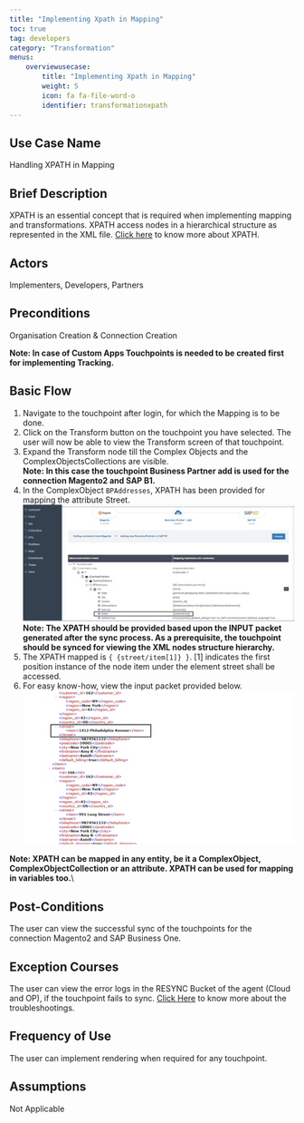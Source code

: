 ```yaml
---
title: "Implementing Xpath in Mapping"
toc: true
tag: developers
category: "Transformation"
menus: 
    overviewusecase:
        title: "Implementing Xpath in Mapping"
        weight: 5
        icon: fa fa-file-word-o
        identifier: transformationxpath
---
```



## Use Case Name

Handling XPATH in Mapping

## Brief Description

XPATH is an essential concept that is required when implementing mapping and transformations. XPATH access 
nodes in a hierarchical structure as represented in the XML file. [Click here](/transformation/understanding-xml-and-xpath/) to know more about XPATH.

## Actors

Implementers, Developers, Partners

## Preconditions

Organisation Creation & Connection Creation

**Note: In case of Custom Apps Touchpoints is needed to be created first for implementing Tracking.**
## Basic Flow
1.	Navigate to the touchpoint after login, for which the Mapping is to be done.
2.	Click on the Transform button on the touchpoint you have selected. The user will now be able to view the Transform screen of that touchpoint. 
3.	Expand the Transform node till the Complex Objects and the ComplexObjectsCollections are visible.  
**Note: In this case the touchpoint Business Partner add is used for the connection Magento2 and SAP B1.**
4.	In the ComplexObject `BPAddresses`, XPATH has been provided for mapping the attribute Street.  
![xpath-usecase](/staticfiles/Transformation/media/xpath-usecase.png)  
**Note: The XPATH should be provided based upon the INPUT packet generated after the sync process. As a prerequisite, the touchpoint should be synced for viewing the XML nodes structure hierarchy.**  
5. The XPATH mapped is `{ {street/item[1]} }`. [1] indicates the first position instance of the node item under 
   the element street shall be accessed.
6.	For easy know-how, view the input packet provided below.
![xpath-usecase2](/staticfiles/Transformation/media/xpath-usecase2.png)

**Note: XPATH can be mapped in any entity, be it a ComplexObject, ComplexObjectCollection or an attribute. XPATH can be used for mapping in variables too.**\

## Post-Conditions  

The user can view the successful sync of the touchpoints for the connection Magento2 and SAP Business One.

## Exception Courses

The user can view the error logs in the RESYNC Bucket of the agent (Cloud and OP), if the touchpoint fails to sync.
[Click Here](/transformation/troubleshooting/) to know more about the troubleshootings. 

## Frequency of Use

The user can implement rendering when required for any touchpoint.

## Assumptions

Not Applicable